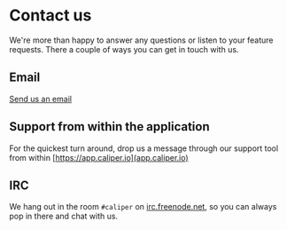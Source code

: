 # Contact us

We're more than happy to answer any questions or listen to your feature requests. There a couple of ways you can get in touch with us.

## Email

<a class="btn btn-primary" href="mailto:team@caliper.io">Send us an email</a> 

## Support from within the application

For the quickest turn around, drop us a message through our support tool from within [https://app.caliper.io](app.caliper.io)

## IRC

We hang out in the room `#caliper` on <a href="irc://irc.freenode.net/caliper">irc.freenode.net</a>, so you can always pop in there and chat with us.
